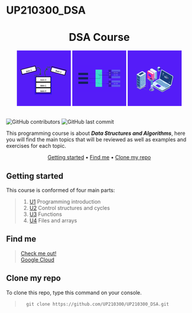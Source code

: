 # UP210300_DSA

<div align="center">

# DSA Course

</div>

<div align ="center">

<img alt="img 1" height="150" src="Images/1.png"/>  
<img alt="img 2" height="150" src="Images/2.png"/>  
<img alt="img 3" height="150" src="Images/3.png"/>  

</div>
<br>

![GitHub contributors](https://img.shields.io/github/contributors/UP210300/UP210300_CPP)
![GitHub last commit](https://img.shields.io/github/last-commit/UP210300/UP210300_CPP)

This programming course is about  _**Data Structures and Algorithms**_, here you will find the main topics that will be reviewed as well as examples and exercises for each topic.

<div align="center">


[Getting started](#getting-started) •
[Find me](#find-me) •
[Clone my repo](#clone-my-repo)

</div>

## Getting started

This course is conformed of four main parts:

> 1. [U1](https://github.com/UP210300/UP210300_DSA/tree/main/U1) Programming introduction
> 2. [U2](https://github.com/UP210300/UP210300_CPP/tree/main/U2) Control structures and cycles
> 3. [U3](https://github.com/UP210300/UP210300_CPP/tree/main/U3) Functions
> 4. [U4](https://github.com/UP210300/UP210300_CPP/tree/main/U4) Files and arrays

## Find me 

>[Check me out!](https://www.linkedin.com/in/sof%C3%ADa-calder%C3%B3n-ju%C3%A1rez-352a74220/)
><br>
>[Google Cloud](https://www.cloudskillsboost.google/public_profiles/226f08b0-a3df-44f7-b999-0e87c65ab458)

## Clone my repo

To clone this repo, type this command on your console.
>       git clone https://github.com/UP210300/UP210300_DSA.git

